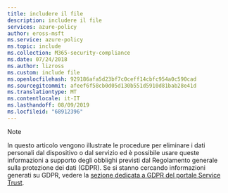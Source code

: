 ```yaml
---
title: includere il file
description: includere il file
services: azure-policy
author: eross-msft
ms.service: azure-policy
ms.topic: include
ms.collection: M365-security-compliance
ms.date: 07/24/2018
ms.author: lizross
ms.custom: include file
ms.openlocfilehash: 929186afa5d23bf7c0ceff14cbfc954a0c590cad
ms.sourcegitcommit: afeef6f58cb0d05d130b551d5910d81bab28e41d
ms.translationtype: MT
ms.contentlocale: it-IT
ms.lasthandoff: 08/09/2019
ms.locfileid: "68912396"
---
```

>[!Note] 
> In questo articolo vengono illustrate le procedure per eliminare i dati personali dal dispositivo o dal servizio ed è possibile usare queste informazioni a supporto degli obblighi previsti dal Regolamento generale sulla protezione dei dati (GDPR). Se si stanno cercando informazioni generati su GDPR, vedere la [sezione dedicata a GDPR del portale Service Trust](https://servicetrust.microsoft.com/ViewPage/GDPRGetStarted).
